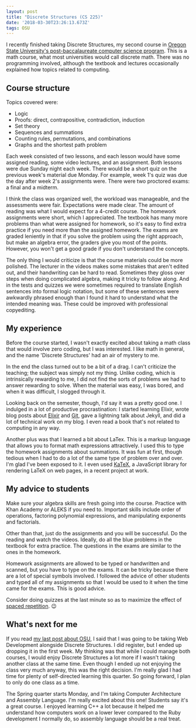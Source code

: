 ```yaml
---
layout: post
title: "Discrete Structures (CS 225)"
date: '2018-03-30T23:26:13.673Z'
tags: OSU
---
```


I recently finished taking Discrete Structures, my second course in [Oregon State University's post-baccalaureate computer science program](https://ecampus.oregonstate.edu/online-degrees/undergraduate/computer-science/). This is a math course, what most universities would call discrete math. There was no programming involved, although the textbook and lectures occasionally explained how topics related to computing.

## Course structure

Topics covered were:

- Logic
- Proofs: direct, contrapositive, contradiction, induction
- Set theory
- Sequences and summations
- Counting rules, permutations, and combinations
- Graphs and the shortest path problem

Each week consisted of two lessons, and each lesson would have some assigned reading, some video lectures, and an assignment. Both lessons were due Sunday night each week. There would be a short quiz on the previous week's material due Monday. For example, week 1's quiz was due the day after week 2's assignments were. There were two proctored exams: a final and a midterm.

I think the class was organized well, the workload was manageable, and the assessments were fair. Expectations were made clear. The amount of reading was what I would expect for a 4-credit course. The homework assignments were short, which I appreciated. The textbook has many more problems than what were assigned for homework, so it's easy to find extra practice if you need more than the assigned homework. The exams are graded leniently in that if you solve the problem using the right approach, but make an algebra error, the graders give you most of the points. However, you won't get a good grade if you don't understand the concepts.

The only thing I would criticize is that the course materials could be more polished. The lecturer in the videos makes some mistakes that aren't edited out, and their handwriting can be hard to read. Sometimes they gloss over steps when doing complicated algebra, making it tricky to follow along. And in the tests and quizzes we were sometimes required to translate English sentences into formal logic notation, but some of these sentences were awkwardly phrased enough than I found it hard to understand what the intended meaning was. These could be improved with professional copyediting.

## My experience

Before the course started, I wasn't exactly excited about taking a math class that would involve zero coding, but I was  interested. I like math in general, and the name 'Discrete Structures' had an air of mystery to me.

In the end the class turned out to be a bit of a drag. I can't criticize the teaching; the subject was simply not my thing. Unlike coding, which is intrinsically rewarding to me, I did not find the sorts of problems we had to answer rewarding to solve. When the material was easy, I was bored, and when it was difficult, I slogged through it.

Looking back on the semester, though, I'd say it was a pretty good one. I indulged in a lot of productive procrastination: I started learning Elixir, wrote blog posts about [Elixir](/2018/03/07/learning-elixir/) and [Git](/2018/02/25/stages-of-understanding-git/), gave a lightning talk about Jekyll, and did a lot of technical work on my blog. I even read a book that's not related to computing in any way.

Another plus was that I learned a bit about LaTex. This is a markup language that allows you to format math expressions attractively. I used this to type the homework assignments about summations. It was fun at first, though tedious when I had to do a lot of the same type of problem over and over. I'm glad I've been exposed to it. I even used [KaTeX](https://khan.github.io/KaTeX/), a JavaScript library for rendering LaTeX on web pages, in a recent project at work.

## My advice to students

Make sure your algebra skills are fresh going into the course. Practice with Khan Academy or ALEKS if you need to. Important skills include order of operations, factoring polynomial expressions, and manipulating exponents and factorials.

Other than that, just do the assignments and you will be successful. Do the reading and watch the videos. Ideally, do all the blue problems in the textbook for extra practice. The questions in the exams are similar to the ones in the homework.

Homework assignments are allowed to be typed or handwritten and scanned, but you have to type on the exams. It can be tricky because there are a lot of special symbols involved. I followed the advice of other students and typed all of my assignments so that I would be used to it when the time came for the exams. This is good advice.

Consider doing quizzes at the last minute so as to maximize the effect of [spaced repetition](https://en.wikipedia.org/wiki/Spaced_repetition). 😉

## What's next for me

If you read [my last post about OSU](/2018/01/07/intro-to-cs/), I said that I was going to be taking Web Development alongside Discrete Structures. I did register, but I ended up dropping it in the first week. My thinking was that while I could manage both courses, I would enjoy Discrete Structures a lot more if I wasn't taking another class at the same time. Even though I ended up not enjoying the class very much anyway, this was the right decision. I'm really glad I had time for plenty of self-directed learning this quarter. So going forward, I plan to only do one class as a time.

The Spring quarter starts Monday, and I'm taking Computer Architecture and Assembly Language. I'm really excited about this one! Students say it's a great course. I enjoyed learning C++ a lot because it helped me understand how computers work on a lower lever compared to the Ruby development I normally do, so assembly language should be a real treat.
